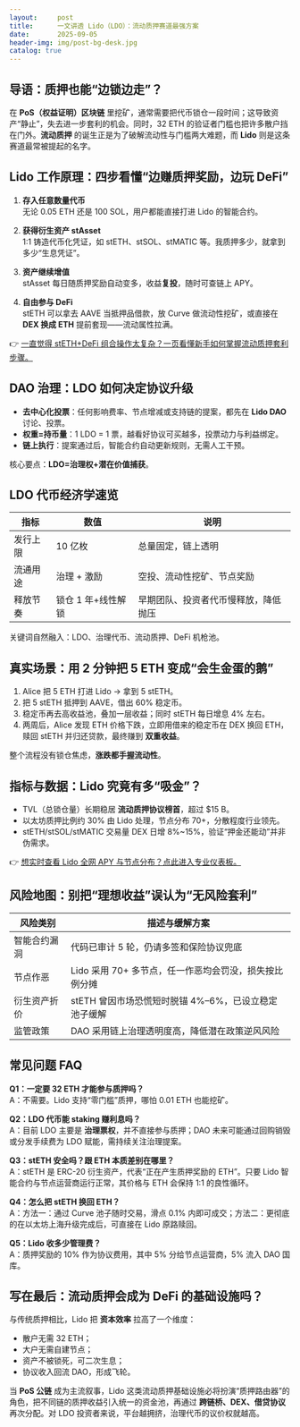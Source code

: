```yaml
---
layout:     post
title:      一文讲透 Lido（LDO）：流动质押赛道最强方案
date:       2025-09-05
header-img: img/post-bg-desk.jpg
catalog: true
---
```


## 导语：质押也能“边锁边走”？

在 **PoS（权益证明）区块链** 里挖矿，通常需要把代币锁仓一段时间；这导致资产“静止”，失去进一步套利的机会。同时，32 ETH 的验证者门槛也把许多散户挡在门外。**流动质押** 的诞生正是为了破解流动性与门槛两大难题，而 **Lido** 则是这条赛道最常被提起的名字。

## Lido 工作原理：四步看懂“边赚质押奖励，边玩 DeFi”

1. **存入任意数量代币**  
   无论 0.05 ETH 还是 100 SOL，用户都能直接打进 Lido 的智能合约。

2. **获得衍生资产 stAsset**  
   1:1 铸造代币化凭证，如 stETH、stSOL、stMATIC 等。我质押多少，就拿到多少“生息凭证”。

3. **资产继续增值**  
   stAsset 每日随质押奖励自动变多，收益**复投**，随时可查链上 APY。

4. **自由参与 DeFi**  
   stETH 可以拿去 AAVE 当抵押品借款，放 Curve 做流动性挖矿，或直接在 **DEX 换成 ETH** 提前套现——流动属性拉满。

👉 [一直觉得 stETH+DeFi 组合操作太复杂？一页看懂新手如何掌握流动质押套利步骤。](https://okxdog.com/)

## DAO 治理：LDO 如何决定协议升级

- **去中心化投票**：任何影响费率、节点增减或支持链的提案，都先在 **Lido DAO** 讨论、投票。
- **权重=持币量**：1 LDO = 1 票，越看好协议可买越多，投票动力与利益绑定。
- **链上执行**：提案通过后，智能合约自动更新规则，无需人工干预。

核心要点：**LDO=治理权+潜在价值捕获**。

## LDO 代币经济学速览

| 指标 | 数值 | 说明 |
|------|------|------|
| 发行上限 | 10 亿枚 | 总量固定，链上透明 |
| 流通用途 | 治理 + 激励 | 空投、流动性挖矿、节点奖励 |
| 释放节奏 | 锁仓 1 年+线性解锁 | 早期团队、投资者代币慢释放，降低抛压 |

关键词自然融入：LDO、治理代币、流动质押、DeFi 机枪池。

## 真实场景：用 2 分钟把 5 ETH 变成“会生金蛋的鹅”

1. Alice 把 5 ETH 打进 Lido → 拿到 5 stETH。
2. 把 5 stETH 抵押到 AAVE，借出 60% 稳定币。
3. 稳定币再去高收益池，叠加一层收益；同时 stETH 每日增息 4% 左右。
4. 两周后，Alice 发现 ETH 价格下跌，立即用借来的稳定币在 DEX 换回 ETH，赎回 stETH 并归还贷款，最终赚到 **双重收益**。

整个流程没有锁仓焦虑，**涨跌都手握流动性**。

## 指标与数据：Lido 究竟有多“吸金”？

- TVL（总锁仓量）长期稳居 **流动质押协议榜首**，超过 $15 B。
- 以太坊质押比例约 30% 由 Lido 处理，节点分布 70+，分散程度行业领先。
- stETH/stSOL/stMATIC 交易量 DEX 日增 8%~15%，验证“押金还能动”并非伪需求。

👉 [想实时查看 Lido 全网 APY 与节点分布？点此进入专业仪表板。](https://okxdog.com/)

## 风险地图：别把“理想收益”误认为“无风险套利”

| 风险类别 | 描述与缓解方案 |
|----------|----------------|
| 智能合约漏洞 | 代码已审计 5 轮，仍请多签和保险协议兜底 |
| 节点作恶 | Lido 采用 70+ 多节点，任一作恶均会罚没，损失按比例分摊 |
| 衍生资产折价 | stETH 曾因市场恐慌短时脱锚 4%–6%，已设立稳定池子缓解 |
| 监管政策 | DAO 采用链上治理透明度高，降低潜在政策逆风风险 |

## 常见问题 FAQ

**Q1：一定要 32 ETH 才能参与质押吗？**  
A：不需要。Lido 支持“零门槛”质押，哪怕 0.01 ETH 也能挖矿。

**Q2：LDO 代币能 staking 赚利息吗？**  
A：目前 LDO 主要是 **治理票权**，并不直接参与质押；DAO 未来可能通过回购销毁或分发手续费为 LDO 赋能，需持续关注治理提案。

**Q3：stETH 安全吗？跟 ETH 本质差别在哪里？**  
A：stETH 是 ERC-20 衍生资产，代表“正在产生质押奖励的 ETH”。只要 Lido 智能合约与节点运营商运行正常，其价格与 ETH 会保持 1:1 的良性循环。

**Q4：怎么把 stETH 换回 ETH？**  
A：方法一：通过 Curve 池子随时交易，滑点 0.1% 内即可成交；方法二：更彻底的在以太坊上海升级完成后，可直接在 Lido 原路赎回。

**Q5：Lido 收多少管理费？**  
A：质押奖励的 10% 作为协议费用，其中 5% 分给节点运营商，5% 流入 DAO 国库。

## 写在最后：流动质押会成为 DeFi 的基础设施吗？

与传统质押相比，Lido 把 **资本效率** 拉高了一个维度：  
- 散户无需 32 ETH；  
- 大户无需自建节点；  
- 资产不被锁死，可二次生息；  
- 协议收入回流 DAO，形成飞轮。

当 **PoS 公链** 成为主流叙事，Lido 这类流动质押基础设施必将扮演“质押路由器”的角色，把不同链的质押收益引入统一的资金池，再通过 **跨链桥、DEX、借贷协议** 再次分配。对 LDO 投资者来说，平台越拥挤，治理代币的议价权就越高。